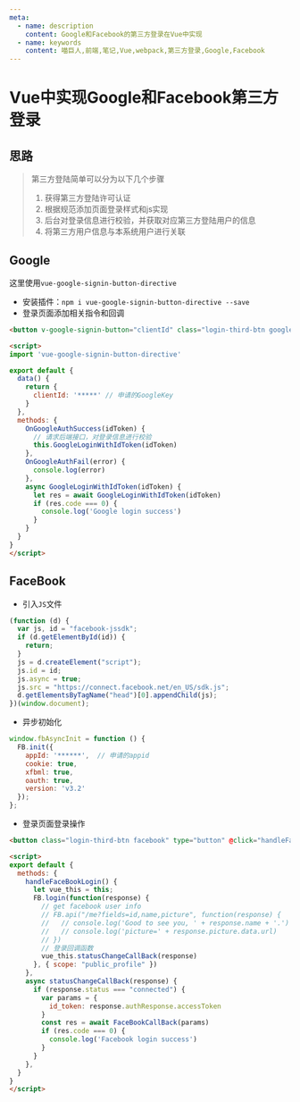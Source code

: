 ```yaml
---
meta:
  - name: description
    content: Google和Facebook的第三方登录在Vue中实现
  - name: keywords
    content: 喵巨人,前端,笔记,Vue,webpack,第三方登录,Google,Facebook
---
```


# Vue中实现Google和Facebook第三方登录

## 思路
> 第三方登陆简单可以分为以下几个步骤
>1. 获得第三方登陆许可认证
>2. 根据规范添加页面登录样式和js实现
>3. 后台对登录信息进行校验，并获取对应第三方登陆用户的信息
>4. 将第三方用户信息与本系统用户进行关联

## Google
这里使用`vue-google-signin-button-directive`

- 安装插件：`npm i vue-google-signin-button-directive --save`
- 登录页面添加相关指令和回调

```html
<button v-google-signin-button="clientId" class="login-third-btn google" type="button">Google</button>

<script>
import 'vue-google-signin-button-directive'

export default {
  data() {
    return {
      clientId: '*****' // 申请的GoogleKey
    }
  },
  methods: {
    OnGoogleAuthSuccess(idToken) {
      // 请求后端接口，对登录信息进行校验
      this.GoogleLoginWithIdToken(idToken)
    },
    OnGoogleAuthFail(error) {
      console.log(error)
    },
    async GoogleLoginWithIdToken(idToken) {
      let res = await GoogleLoginWithIdToken(idToken)
      if (res.code === 0) {
        console.log('Google login success')
      }
    }
  }
}
</script>
```

## FaceBook
- 引入`JS`文件

```javascript
(function (d) {
  var js, id = "facebook-jssdk";
  if (d.getElementById(id)) {
    return;
  }
  js = d.createElement("script");
  js.id = id;
  js.async = true;
  js.src = "https://connect.facebook.net/en_US/sdk.js";
  d.getElementsByTagName("head")[0].appendChild(js);
})(window.document);
```

- 异步初始化

```javascript
window.fbAsyncInit = function () {
  FB.init({
    appId: '******',  // 申请的appid
    cookie: true,
    xfbml: true,
    oauth: true,
    version: 'v3.2'
  });
};
```

- 登录页面登录操作

```html
<button class="login-third-btn facebook" type="button" @click="handleFaceBookLogin">Facebook</button>

<script>
export default {
  methods: {
    handleFaceBookLogin() {
      let vue_this = this;
      FB.login(function(response) {
        // get facebook user info
        // FB.api("/me?fields=id,name,picture", function(response) {
        //   // console.log('Good to see you, ' + response.name + '.')
        //   // console.log('picture=' + response.picture.data.url)
        // })
        // 登录回调函数
        vue_this.statusChangeCallBack(response)
      }, { scope: "public_profile" })
    },
    async statusChangeCallBack(response) {
      if (response.status === "connected") {
        var params = {
          id_token: response.authResponse.accessToken
        }
        const res = await FaceBookCallBack(params)
        if (res.code === 0) {
          console.log('Facebook login success')
        }
      }
    },
  }
}
</script>
```